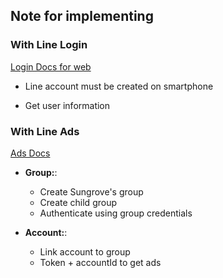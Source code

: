 ## Note for implementing

### With Line Login

[Login Docs for web](https://developers.line.biz/en/docs/line-login/integrate-line-login/#making-an-authorization-request)

- Line account must be created on smartphone

- Get user information

### With Line Ads

[Ads Docs](https://ads.line.me/public-docs/pages/v3/3.10.2/certificated-ad-tech-general-partner/#_createchildgroup)

- **Group:**:
  - Create Sungrove's group
  - Create child group
  - Authenticate using group credentials

- **Account:**:
  - Link account to group
  - Token + accountId to get ads
